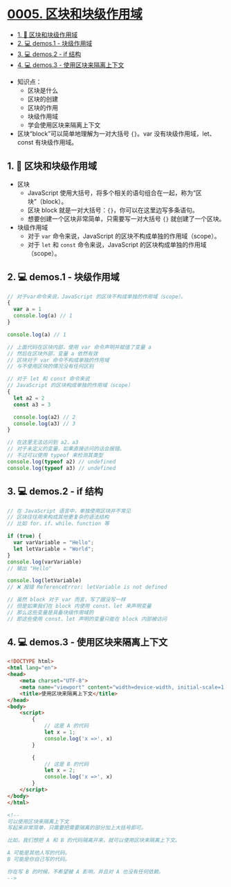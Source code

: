 # [0005. 区块和块级作用域](https://github.com/Tdahuyou/javascript/tree/main/0005.%20%E5%8C%BA%E5%9D%97%E5%92%8C%E5%9D%97%E7%BA%A7%E4%BD%9C%E7%94%A8%E5%9F%9F)

<!-- region:toc -->
- [1. 📒 区块和块级作用域](#1--区块和块级作用域)
- [2. 💻 demos.1 - 块级作用域](#2--demos1---块级作用域-1)
- [3. 💻 demos.2 - if 结构](#3--demos2---if-结构)
- [4. 💻 demos.3 - 使用区块来隔离上下文](#4--demos3---使用区块来隔离上下文)
<!-- endregion:toc -->
- 知识点：
  - 区块是什么
  - 区块的创建
  - 区块的作用
  - 块级作用域
  - 学会使用区块来隔离上下文
- 区块“block”可以简单地理解为一对大括号 `{}`。var 没有块级作用域，let、const 有块级作用域。

## 1. 📒 区块和块级作用域

- 区块
  - JavaScript 使用大括号，将多个相关的语句组合在一起，称为“区块”（block）。
  - 区块 block 就是一对大括号：`{}`，你可以在这里边写多条语句。
  - 想要创建一个区块非常简单，只需要写一对大括号 `{}` 就创建了一个区块。
- 块级作用域
  - 对于 `var` 命令来说，JavaScript 的区块不构成单独的作用域（scope）。
  - 对于 `let` 和 `const` 命令来说，JavaScript 的区块构成单独的作用域（scope）。

## 2. 💻 demos.1 - 块级作用域

```javascript
// 对于var命令来说，JavaScript 的区块不构成单独的作用域（scope）。
{
  var a = 1
  console.log(a) // 1
}

console.log(a) // 1

// 上面代码在区块内部，使用 var 命令声明并赋值了变量 a
// 然后在区块外部，变量 a 依然有效
// 区块对于 var 命令不构成单独的作用域
// 与不使用区块的情况没有任何区别

// 对于 let 和 const 命令来说
// JavaScript 的区块构成单独的作用域（scope）
{
  let a2 = 2
  const a3 = 3

  console.log(a2) // 2
  console.log(a3) // 3
}

// 在这里无法访问到 a2、a3
// 对于未定义的变量，如果直接访问的话会报错。
// 不过可以使用 typeof 来检测其类型
console.log(typeof a2) // undefined
console.log(typeof a3) // undefined
```

## 3. 💻 demos.2 - if 结构

```javascript
// 在 JavaScript 语言中，单独使用区块并不常见
// 区块往往用来构成其他更复杂的语法结构
// 比如 for、if、while、function 等

if (true) {
  var varVariable = "Hello";
  let letVariable = "World";
}
console.log(varVariable)
// 输出 "Hello"

console.log(letVariable)
// ❌ 报错 ReferenceError: letVariable is not defined

// 虽然 block 对于 var 而言，写了跟没写一样
// 但是如果我们在 block 内使用 const、let 来声明变量
// 那么这些变量是具备块级作用域的
// 即这些使用 const、let 声明的变量只能在 block 内部被访问
```

## 4. 💻 demos.3 - 使用区块来隔离上下文

```html
<!DOCTYPE html>
<html lang="en">
<head>
    <meta charset="UTF-8">
    <meta name="viewport" content="width=device-width, initial-scale=1.0">
    <title>使用区块来隔离上下文</title>
</head>
<body>
    <script>
        {
            // 这是 A 的代码
            let x = 1;
            console.log('x =>', x)
        }

        {
            // 这是 B 的代码
            let x = 2;
            console.log('x =>', x)
        }
    </script>
</body>
</html>

<!-- 
可以使用区块来隔离上下文
写起来非常简单，只需要把需要隔离的部分加上大括号即可。

比如，我们想把 A 和 B 的代码隔离开来，就可以使用区块来隔离上下文。

A 可能是其他人写的代码。
B 可能是你自己写的代码。

你在写 B 的时候，不希望被 A 影响，并且对 A 也没有任何依赖。
-->
```